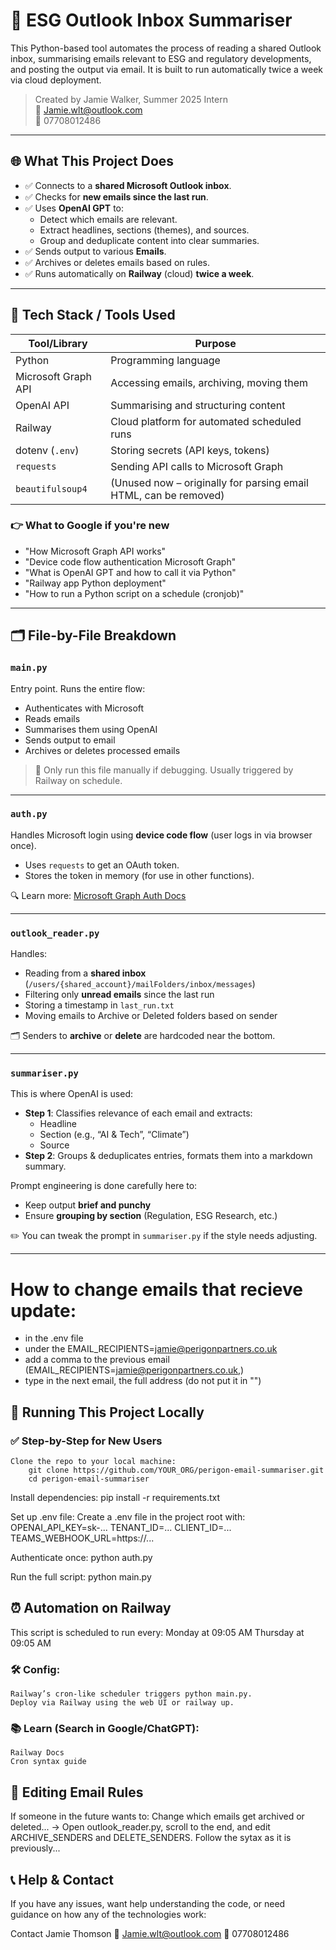 # 📨 ESG Outlook Inbox Summariser

This Python-based tool automates the process of reading a shared Outlook inbox, summarising emails relevant to ESG and regulatory developments, and posting the output via email. It is built to run automatically twice a week via cloud deployment.

> Created by Jamie Walker, Summer 2025 Intern  
> 📧 Jamie.wlt@outlook.com  
> 📱 07708012486

---

## 🌐 What This Project Does

- ✅ Connects to a **shared Microsoft Outlook inbox**.
- ✅ Checks for **new emails since the last run**.
- ✅ Uses **OpenAI GPT** to:
  - Detect which emails are relevant.
  - Extract headlines, sections (themes), and sources.
  - Group and deduplicate content into clear summaries.
- ✅ Sends output to various **Emails**.
- ✅ Archives or deletes emails based on rules.
- ✅ Runs automatically on **Railway** (cloud) **twice a week**.

---

## 🔧 Tech Stack / Tools Used

| Tool/Library         | Purpose                                                                 |
|----------------------|-------------------------------------------------------------------------|
| Python               | Programming language                                                    |
| Microsoft Graph API  | Accessing emails, archiving, moving them                            |
| OpenAI API           | Summarising and structuring content                                     |
| Railway              | Cloud platform for automated scheduled runs                             |
| dotenv (`.env`)      | Storing secrets (API keys, tokens)                                      |
| `requests`           | Sending API calls to Microsoft Graph                                    |
| `beautifulsoup4`     | (Unused now – originally for parsing email HTML, can be removed)        |

### 👉 What to Google if you're new

- "How Microsoft Graph API works"
- "Device code flow authentication Microsoft Graph"
- "What is OpenAI GPT and how to call it via Python"
- "Railway app Python deployment"
- "How to run a Python script on a schedule (cronjob)"

---

## 🗂 File-by-File Breakdown

### `main.py`
Entry point. Runs the entire flow:
- Authenticates with Microsoft
- Reads emails
- Summarises them using OpenAI
- Sends output to email
- Archives or deletes processed emails

> 📌 Only run this file manually if debugging. Usually triggered by Railway on schedule.

---

### `auth.py`
Handles Microsoft login using **device code flow** (user logs in via browser once).
- Uses `requests` to get an OAuth token.
- Stores the token in memory (for use in other functions).

🔍 Learn more: [Microsoft Graph Auth Docs](https://learn.microsoft.com/en-us/graph/auth-v2-user)

---

### `outlook_reader.py`
Handles:
- Reading from a **shared inbox** (`/users/{shared_account}/mailFolders/inbox/messages`)
- Filtering only **unread emails** since the last run
- Storing a timestamp in `last_run.txt`
- Moving emails to Archive or Deleted folders based on sender

🗂 Senders to **archive** or **delete** are hardcoded near the bottom.

---

### `summariser.py`
This is where OpenAI is used:
- **Step 1**: Classifies relevance of each email and extracts:
  - Headline
  - Section (e.g., “AI & Tech”, “Climate”)
  - Source
- **Step 2**: Groups & deduplicates entries, formats them into a markdown summary.

Prompt engineering is done carefully here to:
- Keep output **brief and punchy**
- Ensure **grouping by section** (Regulation, ESG Research, etc.)

✏️ You can tweak the prompt in `summariser.py` if the style needs adjusting.

---

# How to change emails that recieve update:
- in the .env file
- under the EMAIL_RECIPIENTS=jamie@perigonpartners.co.uk
- add a comma to the previous email (EMAIL_RECIPIENTS=jamie@perigonpartners.co.uk,)
- type in the next email, the full address (do not put it in "")


## **🚀 Running This Project Locally**

### ✅ Step-by-Step for New Users

    Clone the repo to your local machine:
        git clone https://github.com/YOUR_ORG/perigon-email-summariser.git
        cd perigon-email-summariser

Install dependencies:
    pip install -r requirements.txt

Set up .env file:
    Create a .env file in the project root with:
        OPENAI_API_KEY=sk-...
        TENANT_ID=...
        CLIENT_ID=...
        TEAMS_WEBHOOK_URL=https://...

Authenticate once:
    python auth.py

Run the full script:
    python main.py


## **⏰ Automation on Railway**

This script is scheduled to run every:
Monday at 09:05 AM
Thursday at 09:05 AM

### 🛠️ Config:
    Railway’s cron-like scheduler triggers python main.py.
    Deploy via Railway using the web UI or railway up.

### 📚 Learn (Search in Google/ChatGPT):
    Railway Docs
    Cron syntax guide


## **📌 Editing Email Rules**

If someone in the future wants to:
    Change which emails get archived or deleted...
        → Open outlook_reader.py, scroll to the end, and edit ARCHIVE_SENDERS and DELETE_SENDERS.
    Follow the sytax as it is previously...

## **📞 Help & Contact**
If you have any issues, want help understanding the code, or need guidance on how any of the technologies work:

Contact Jamie Thomson
📧 Jamie.wlt@outlook.com
📱 07708012486
